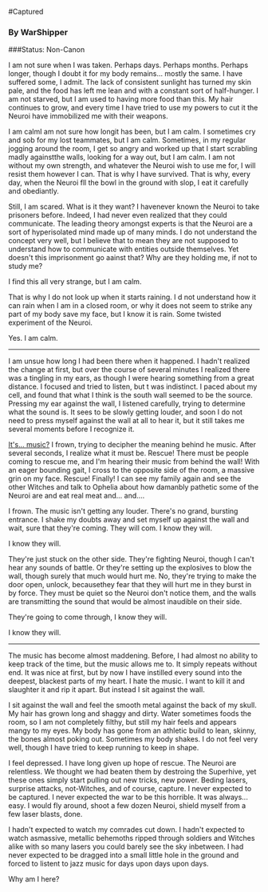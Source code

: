 #Captured

### By WarShipper
###Status: Non-Canon

I am not sure when I was taken. Perhaps days. Perhaps months. Perhaps longer, though I doubt it for my body remains... mostly the same. I have suffered some, I admit. The lack of consistent sunlight has turned my skin pale, and the food has left me lean and with a constant sort of half-hunger. I am not starved, but I am used to having more food than this. My hair continues to grow, and every time I have tried to use my powers to cut it the Neuroi have immobilized me with their weapons.

I am calmI am not sure how longit has been, but I am calm. I sometimes cry and sob for my lost teammates, but I am calm. Sometimes, in my regular jogging around the room, I get so angry and worked up that I start scrabling madly againstthe walls, looking for a way out, but I am calm. I am not without my own strength, and whatever the Neuroi wish to use me for, I will resist them however I can. That is why I have survived. That is why, every day, when the Neuroi fll the bowl in the ground with slop, I eat it carefully and obediantly.

Still, I am scared. What is it they want? I havenever known the Neuroi to take prisoners before. Indeed, I had never even realized that they could communicate. The leading theory amongst experts is that the Neuroi are a sort of hyperisolated mind made up of many minds. I do not understand the concept very well, but I believe that to mean they are not supposed to understand how to communicate with entities outside themselves. Yet doesn't this imprisonment go aainst that? Why are they holding me, if not to study me?

I find this all very strange, but I am calm.

That is why I do not look up when it starts raining. I d not understand how it can rain when I am in a closed room, or why it does not seem to strike any part of my body save my face, but I know it is rain. Some twisted experiment of the Neuroi.

Yes. I am calm.

---

I am unsue how long I had been there when it happened. I hadn't realized the change at first, but over the course of several minutes I realized there was a tingling in my ears, as though I were hearing something from a great distance. I focused and tried to listen, but t was indistinct. I paced about my cell, and found that what I think is the south wall seemed to be the source. Pressing my ear against the wall, I listened carefully, trying to determine what the sound is. It sees to be slowly getting louder, and soon I do not need to press myself against the wall at all to hear it, but it still takes me several moments before I recognize it.

[It's... music?](http://www.youtube.com/watch?v=k0gmws6HT-Q) I frown, trying to decipher the meaning behind he music. After several seconds, I realize what it must be. Rescue! There must be people coming to rescue me, and I'm hearing their music from behind the wall! With an eager bounding gait, I cross to the opposite side of the room, a massive grin on my face. Rescue! Finally! I can see my family again and see the other Witches and talk to Ophelia about how damanbly pathetic some of the Neuroi are and eat real meat and... and....

I frown. The music isn't getting any louder. There's no grand, bursting entrance. I shake my doubts away and set myself up against the wall and wait, sure that they're coming. They will com. I know they will.

I know they will.

They're just stuck on the other side. They're fighting Neuroi, though I can't hear any sounds of battle. Or they're setting up the explosives to blow the wall, though surely that much would hurt me. No, they're trying to make the door open, unlock, becausethey fear that they will hurt me in they burst in by force. They must be quiet so the Neuroi don't notice them, and the walls are transmitting the sound that would be almost inaudible on their side.

They're going to come through, I know they will.

I know they will.

---

The music has become almost maddening. Before, I had almost no ability to keep track of the time, but the music allows me to. It simply repeats without end. It was nice at first, but by now I have instilled every sound into the deepest, blackest parts of my heart. I hate the music. I want to kill it and slaughter it and rip it apart. But instead I sit against the wall.

I sit against the wall and feel the smooth metal against the back of my skull. My hair has grown long and shaggy and dirty. Water sometimes foods the room, so I am not completely filthy, but still my hair feels and appears mangy to my eyes. My body has gone from an athletic build to lean, skinny, the bones almost poking out. Sometimes my body shakes. I do not feel very well, though I have tried to keep running to keep in shape.

I feel depressed. I have long given up hope of rescue. The Neuroi are relentless. We thought we had beaten them by destroing the Superhive, yet these ones simply start pulling out new tricks, new power. Beding lasers, surprise attacks, not-Witches, and of course, capture. I never expected to be captured. I never expected the war to be this horrible. It was always... easy. I would fly around, shoot a few dozen Neuroi, shield myself from a few laser blasts, done.

I hadn't expected to watch my comrades cut down. I hadn't expected to watch asmassive, metallic behemoths ripped through soldiers and Witches alike with so many lasers you could barely see the sky inbetween. I had never expected to be dragged into a small little hole in the ground and forced to listent to jazz music for days upon days upon days.

Why am I here?
